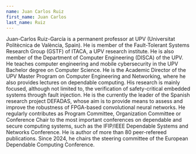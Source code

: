 ```yaml
---
name: Juan Carlos Ruiz
first_name: Juan Carlos
last_name: Ruiz
---
```


Juan-Carlos Ruiz-García is a permanent professor at UPV (Universitat Politècnica de València, Spain). He is member of the Fault-Tolerant Systems Research Group (GSTF) of ITACA, a UPV research institute. He is also member of the Department of Computer Engineering (DISCA) of the UPV. He teaches computer engineering and mobile cybersecurity in the UPV Bachelor degree on Computer Science. He is the Academic Director of the UPV Master Program on Computer Engineering and Networking, where he also provides lectures on dependable computing. His research is mainly focused, although not limited to, the verification of safety-critical embedded systems through fault injection. He is the currently the leader of the Spanish research project DEFADAS, whose aim is to provide means to assess and improve the robustness of FPGA-based convolutional neural networks. He regularly contributes as Program Committee, Organization Committee or Conference Chair to the most important conferences on dependable and secure computing systems, such as the IFIP/IEEE Dependable Systems and Networks Conference. He is author of more than 80 peer-refereed publications. Since 2024, he chairs the steering committee of the European Dependable Computing Conference.

